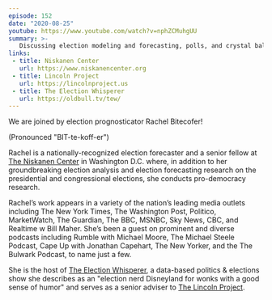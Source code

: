 ```yaml
---
episode: 152
date: "2020-08-25"
youtube: https://www.youtube.com/watch?v=nphZCMuhgUU
summary: >-
   Discussing election modeling and forecasting, polls, and crystal balls.
links:
 - title: Niskanen Center
   url: https://www.niskanencenter.org
 - title: Lincoln Project
   url: https://lincolnproject.us
 - title: The Election Whisperer
   url: https://oldbull.tv/tew/
---
```

We are joined by election prognosticator Rachel Bitecofer!

(Pronounced "BIT-te-koff-er")

Rachel is a nationally-recognized election forecaster and a senior fellow at
[The Niskanen Center](https://www.niskanencenter.org) in Washington D.C. where,
in addition to her groundbreaking election analysis and election forecasting
research on the presidential and congressional elections, she conducts
pro-democracy research.

Rachel’s work appears in a variety of the nation’s leading media outlets
including The New York Times, The Washington Post, Politico, MarketWatch, The
Guardian, The BBC, MSNBC, Sky News, CBC, and Realtime w Bill Maher. She’s been
a guest on prominent and diverse podcasts including Rumble with Michael Moore,
The Michael Steele Podcast, Cape Up with Jonathan Capehart, The New Yorker, and
the The Bulwark Podcast, to name just a few.

She is the host of [The Election Whisperer](https://oldbull.tv/tew/), a
data-based politics & elections show she describes as an "election nerd
Disneyland for wonks with a good sense of humor" and serves as a senior adviser
to [The Lincoln Project](https://lincolnproject.us).

